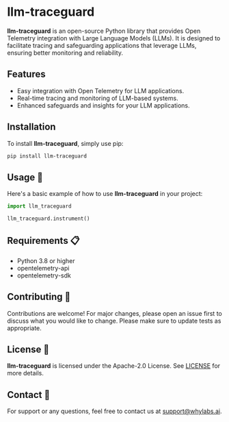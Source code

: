 # llm-traceguard

**llm-traceguard** is an open-source Python library that provides Open Telemetry integration with Large Language Models (LLMs). It is designed to facilitate tracing and safeguarding applications that leverage LLMs, ensuring better monitoring and reliability.

## Features

- Easy integration with Open Telemetry for LLM applications.
- Real-time tracing and monitoring of LLM-based systems.
- Enhanced safeguards and insights for your LLM applications.

## Installation

To install **llm-traceguard**, simply use pip:

```bash
pip install llm-traceguard
```

## Usage 🚀

Here's a basic example of how to use **llm-traceguard** in your project:

```python
import llm_traceguard

llm_traceguard.instrument()
```

## Requirements 📋

- Python 3.8 or higher
- opentelemetry-api
- opentelemetry-sdk

## Contributing 👐

Contributions are welcome! For major changes, please open an issue first to discuss what you would like to change. Please make sure to update tests as appropriate.

## License 📄

**llm-traceguard** is licensed under the Apache-2.0 License. See [LICENSE](LICENSE) for more details.

## Contact 📧

For support or any questions, feel free to contact us at support@whylabs.ai.